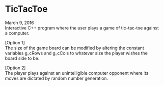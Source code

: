 # TicTacToe
March 9, 2016 <br>
Interactive C++ program where the user plays a game of tic-tac-toe against a computer.

[Option 1] <br>
The size of the game board can be modified by altering the constant variables g_cRows and g_cCols to whatever size the player wishes the board side to be. 

[Option 2] <br>
The player plays against an unintelligible computer opponent where its moves are dictated by random number generation.

